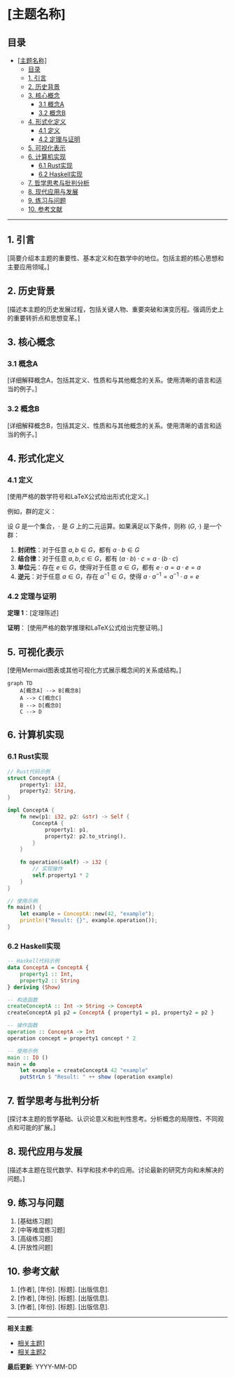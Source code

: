 # [主题名称]

## 目录

- [\[主题名称\]](#主题名称)
  - [目录](#目录)
  - [1. 引言](#1-引言)
  - [2. 历史背景](#2-历史背景)
  - [3. 核心概念](#3-核心概念)
    - [3.1 概念A](#31-概念a)
    - [3.2 概念B](#32-概念b)
  - [4. 形式化定义](#4-形式化定义)
    - [4.1 定义](#41-定义)
    - [4.2 定理与证明](#42-定理与证明)
  - [5. 可视化表示](#5-可视化表示)
  - [6. 计算机实现](#6-计算机实现)
    - [6.1 Rust实现](#61-rust实现)
    - [6.2 Haskell实现](#62-haskell实现)
  - [7. 哲学思考与批判分析](#7-哲学思考与批判分析)
  - [8. 现代应用与发展](#8-现代应用与发展)
  - [9. 练习与问题](#9-练习与问题)
  - [10. 参考文献](#10-参考文献)

---

## 1. 引言

[简要介绍本主题的重要性、基本定义和在数学中的地位。包括主题的核心思想和主要应用领域。]

## 2. 历史背景

[描述本主题的历史发展过程，包括关键人物、重要突破和演变历程。强调历史上的重要转折点和思想变革。]

## 3. 核心概念

### 3.1 概念A

[详细解释概念A，包括其定义、性质和与其他概念的关系。使用清晰的语言和适当的例子。]

### 3.2 概念B

[详细解释概念B，包括其定义、性质和与其他概念的关系。使用清晰的语言和适当的例子。]

## 4. 形式化定义

### 4.1 定义

[使用严格的数学符号和LaTeX公式给出形式化定义。]

例如，群的定义：

设 $G$ 是一个集合，$\cdot$ 是 $G$ 上的二元运算。如果满足以下条件，则称 $(G, \cdot)$ 是一个群：

1. **封闭性**：对于任意 $a, b \in G$，都有 $a \cdot b \in G$
2. **结合律**：对于任意 $a, b, c \in G$，都有 $(a \cdot b) \cdot c = a \cdot (b \cdot c)$
3. **单位元**：存在 $e \in G$，使得对于任意 $a \in G$，都有 $e \cdot a = a \cdot e = a$
4. **逆元**：对于任意 $a \in G$，存在 $a^{-1} \in G$，使得 $a \cdot a^{-1} = a^{-1} \cdot a = e$

### 4.2 定理与证明

**定理 1**：[定理陈述]

**证明**：
[使用严格的数学推理和LaTeX公式给出完整证明。]

## 5. 可视化表示

[使用Mermaid图表或其他可视化方式展示概念间的关系或结构。]

```mermaid
graph TD
    A[概念A] --> B[概念B]
    A --> C[概念C]
    B --> D[概念D]
    C --> D
```

## 6. 计算机实现

### 6.1 Rust实现

```rust
// Rust代码示例
struct ConceptA {
    property1: i32,
    property2: String,
}

impl ConceptA {
    fn new(p1: i32, p2: &str) -> Self {
        ConceptA {
            property1: p1,
            property2: p2.to_string(),
        }
    }
    
    fn operation(&self) -> i32 {
        // 实现操作
        self.property1 * 2
    }
}

// 使用示例
fn main() {
    let example = ConceptA::new(42, "example");
    println!("Result: {}", example.operation());
}
```

### 6.2 Haskell实现

```haskell
-- Haskell代码示例
data ConceptA = ConceptA { 
    property1 :: Int,
    property2 :: String
} deriving (Show)

-- 构造函数
createConceptA :: Int -> String -> ConceptA
createConceptA p1 p2 = ConceptA { property1 = p1, property2 = p2 }

-- 操作函数
operation :: ConceptA -> Int
operation concept = property1 concept * 2

-- 使用示例
main :: IO ()
main = do
    let example = createConceptA 42 "example"
    putStrLn $ "Result: " ++ show (operation example)
```

## 7. 哲学思考与批判分析

[探讨本主题的哲学基础、认识论意义和批判性思考。分析概念的局限性、不同观点和可能的扩展。]

## 8. 现代应用与发展

[描述本主题在现代数学、科学和技术中的应用。讨论最新的研究方向和未解决的问题。]

## 9. 练习与问题

1. [基础练习题]
2. [中等难度练习题]
3. [高级练习题]
4. [开放性问题]

## 10. 参考文献

1. [作者], [年份]. [标题]. [出版信息].
2. [作者], [年份]. [标题]. [出版信息].
3. [作者], [年份]. [标题]. [出版信息].

---

**相关主题**:

- [相关主题1](../XX-目录/YY-文件.md)
- [相关主题2](../XX-目录/ZZ-文件.md)

**最后更新**: YYYY-MM-DD
